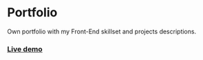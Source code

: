 # Portfolio

Own portfolio with my Front-End skillset and projects descriptions.

### [Live demo](https://lieforse.github.io/portfolio)

